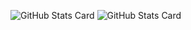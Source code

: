 ![GitHub Stats Card](https://github-readme-stats.vercel.app/api?username=kazuki-koyama&count_private=true&theme=dark&show_icons=true)
![GitHub Stats Card](https://github-readme-stats.vercel.app/api/top-langs/?username=kazuki-koyama&layout=compact&count_private=true&theme=dark&hide=C,shell,M4,Makefile)
